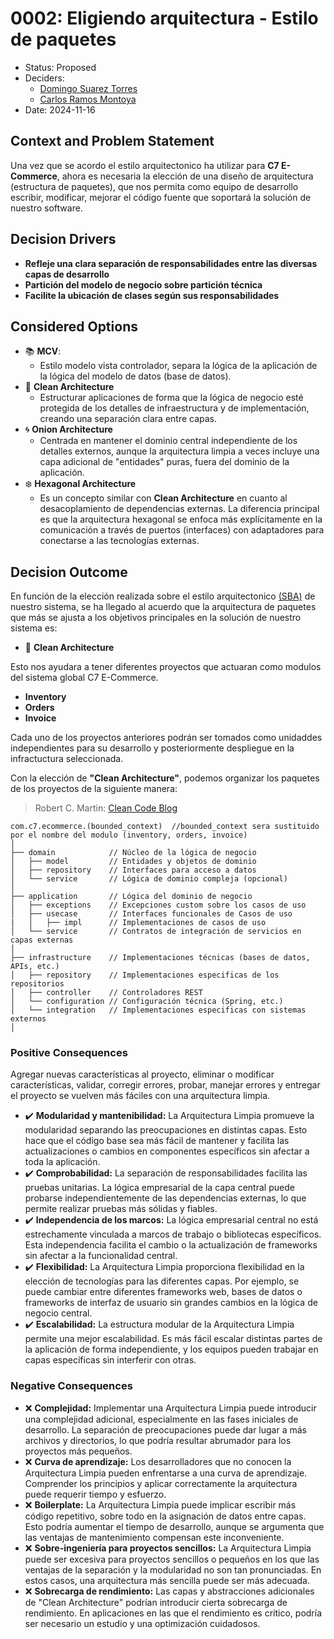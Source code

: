 # 0002: Eligiendo arquitectura - Estilo de paquetes

* Status: Proposed
* Deciders:
  * [Domingo Suarez Torres](domingo@circulosiete.com)
  * [Carlos Ramos Montoya](ramos.montoya.carlos@gmail.com)
* Date: 2024-11-16

## Context and Problem Statement

Una vez que se acordo el estilo arquitectonico ha utilizar para __C7 E-Commerce__, ahora es necesaria la elección de una diseño de arquitectura (estructura de paquetes), que nos permita como equipo de desarrollo escribir, modificar, mejorar el código fuente que soportará la solución de nuestro software.

## Decision Drivers <!-- optional -->

* __Refleje una clara separación de responsabilidades entre las diversas capas de desarrollo__
* __Partición del modelo de negocio sobre partición técnica__
* __Facilite la ubicación de clases según sus responsabilidades__

## Considered Options

* :books: __MCV__:
  * Estilo modelo vista controlador, separa la lógica de la aplicación de la lógica del modelo de datos (base de datos).
* :ocean: __Clean Architecture__
  * Estructurar aplicaciones de forma que la lógica de negocio esté protegida de los detalles de infraestructura y de implementación, creando una separación clara entre capas.
* :cyclone: __Onion Architecture__
  * Centrada en mantener el dominio central independiente de los detalles externos, aunque la arquitectura limpia a veces incluye una capa adicional de "entidades" puras, fuera del dominio de la aplicación.
* :snowflake: __Hexagonal Architecture__
  * Es un concepto similar con __Clean Architecture__ en cuanto al desacoplamiento de dependencias externas. La diferencia principal es que la arquitectura hexagonal se enfoca más explícitamente en la comunicación a través de puertos (interfaces) con adaptadores para conectarse a las tecnologías externas.

## Decision Outcome

En función de la elección realizada sobre el estilo arquitectonico [(SBA)](/IS/adr/doc/adr/0001-eligiendo-estilo-de-arquitectura.md) de nuestro sistema, se ha llegado al acuerdo que la arquitectura de paquetes que más se ajusta a los objetivos principales en la solución de nuestro sistema es:

* :ocean: __Clean Architecture__

Esto nos ayudara a tener diferentes proyectos que actuaran como modulos del sistema global C7 E-Commerce.

* __Inventory__
* __Orders__
* __Invoice__

Cada uno de los proyectos anteriores podrán ser tomados como unidaddes independientes para su desarrollo y posteriormente despliegue en la infractuctura seleccionada.

Con la elección de __"Clean Architecture"__, podemos organizar los paquetes de los proyectos de la siguiente manera:

>Robert C. Martin: [Clean Code Blog](https://blog.cleancoder.com/uncle-bob/2012/08/13/the-clean-architecture.html)

```plaintext
com.c7.ecommerce.(bounded_context)  //bounded_context sera sustituido por el nombre del modulo (inventory, orders, invoice)
│
├── domain            // Núcleo de la lógica de negocio
│   ├── model         // Entidades y objetos de dominio
│   ├── repository    // Interfaces para acceso a datos
│   └── service       // Lógica de dominio compleja (opcional)
│
├── application       // Lógica del dominio de negocio
│   ├── exceptions    // Excepciones custom sobre los casos de uso
│   ├── usecase       // Interfaces funcionales de Casos de uso
|   │   ├── impl      // Implementaciones de casos de uso
│   └── service       // Contratos de integración de servicios en capas externas
│
├── infrastructure    // Implementaciones técnicas (bases de datos, APIs, etc.)
│   ├── repository    // Implementaciones especificas de los repositorios
│   ├── controller    // Controladores REST
│   └── configuration // Configuración técnica (Spring, etc.)
│   └── integration   // Implementaciones especificas con sistemas externos
│

```

### Positive Consequences <!-- optional -->

Agregar nuevas características al proyecto, eliminar o modificar características, validar, corregir errores, probar, manejar errores y entregar el proyecto se vuelven más fáciles con una arquitectura limpia.

* :heavy_check_mark: __Modularidad y mantenibilidad:__
La Arquitectura Limpia promueve la modularidad separando las preocupaciones en distintas capas. Esto hace que el código base sea más fácil de mantener y facilita las actualizaciones o cambios en componentes específicos sin afectar a toda la aplicación.
* :heavy_check_mark: __Comprobabilidad:__
La separación de responsabilidades facilita las pruebas unitarias. La lógica empresarial de la capa central puede probarse independientemente de las dependencias externas, lo que permite realizar pruebas más sólidas y fiables.
* :heavy_check_mark: __Independencia de los marcos:__
La lógica empresarial central no está estrechamente vinculada a marcos de trabajo o bibliotecas específicos. Esta independencia facilita el cambio o la actualización de frameworks sin afectar a la funcionalidad central.
* :heavy_check_mark: __Flexibilidad:__
La Arquitectura Limpia proporciona flexibilidad en la elección de tecnologías para las diferentes capas. Por ejemplo, se puede cambiar entre diferentes frameworks web, bases de datos o frameworks de interfaz de usuario sin grandes cambios en la lógica de negocio central.
* :heavy_check_mark: __Escalabilidad:__
La estructura modular de la Arquitectura Limpia permite una mejor escalabilidad. Es más fácil escalar distintas partes de la aplicación de forma independiente, y los equipos pueden trabajar en capas específicas sin interferir con otras.

### Negative Consequences <!-- optional -->

* :x: __Complejidad:__
Implementar una Arquitectura Limpia puede introducir una complejidad adicional, especialmente en las fases iniciales de desarrollo. La separación de preocupaciones puede dar lugar a más archivos y directorios, lo que podría resultar abrumador para los proyectos más pequeños.
* :x: __Curva de aprendizaje:__
Los desarrolladores que no conocen la Arquitectura Limpia pueden enfrentarse a una curva de aprendizaje. Comprender los principios y aplicar correctamente la arquitectura puede requerir tiempo y esfuerzo.
* :x: __Boilerplate:__
La Arquitectura Limpia puede implicar escribir más código repetitivo, sobre todo en la asignación de datos entre capas. Esto podría aumentar el tiempo de desarrollo, aunque se argumenta que las ventajas de mantenimiento compensan este inconveniente.
* :x: __Sobre-ingeniería para proyectos sencillos:__
La Arquitectura Limpia puede ser excesiva para proyectos sencillos o pequeños en los que las ventajas de la separación y la modularidad no son tan pronunciadas. En estos casos, una arquitectura más sencilla puede ser más adecuada.
* :x: __Sobrecarga de rendimiento:__
Las capas y abstracciones adicionales de "Clean Architecture" podrían introducir cierta sobrecarga de rendimiento. En aplicaciones en las que el rendimiento es crítico, podría ser necesario un estudio y una optimización cuidadosos.
